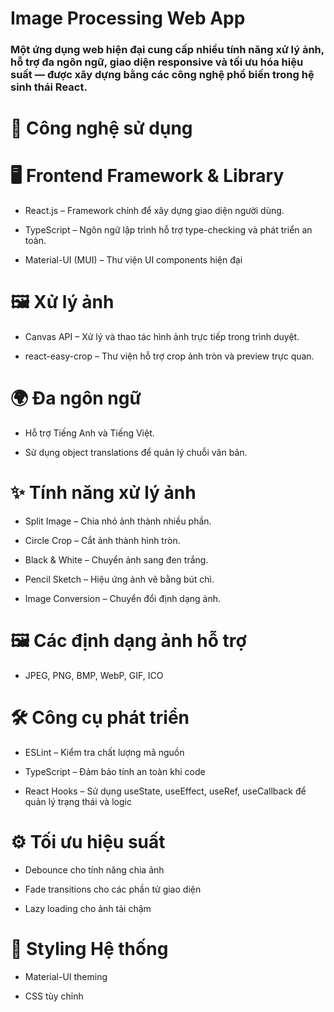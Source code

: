 # Image Processing Web App
### Một ứng dụng web hiện đại cung cấp nhiều tính năng xử lý ảnh, hỗ trợ đa ngôn ngữ, giao diện responsive và tối ưu hóa hiệu suất — được xây dựng bằng các công nghệ phổ biến trong hệ sinh thái React.

# 🚀 Công nghệ sử dụng
# 🖥️ Frontend Framework & Library 
* React.js – Framework chính để xây dựng giao diện người dùng.

* TypeScript – Ngôn ngữ lập trình hỗ trợ type-checking và phát triển an toàn.

* Material-UI (MUI) – Thư viện UI components hiện đại

# 🖼️ Xử lý ảnh 
* Canvas API – Xử lý và thao tác hình ảnh trực tiếp trong trình duyệt.

* react-easy-crop – Thư viện hỗ trợ crop ảnh tròn và preview trực quan.

# 🌍 Đa ngôn ngữ 
* Hỗ trợ Tiếng Anh và Tiếng Việt.

* Sử dụng object translations để quản lý chuỗi văn bản.

# ✨ Tính năng xử lý ảnh 

* Split Image – Chia nhỏ ảnh thành nhiều phần.

* Circle Crop – Cắt ảnh thành hình tròn.

* Black & White – Chuyển ảnh sang đen trắng.

* Pencil Sketch – Hiệu ứng ảnh vẽ bằng bút chì.

* Image Conversion – Chuyển đổi định dạng ảnh.

# 🖼️ Các định dạng ảnh hỗ trợ
* JPEG, PNG, BMP, WebP, GIF, ICO

# 🛠️ Công cụ phát triển
* ESLint – Kiểm tra chất lượng mã nguồn

* TypeScript – Đảm bảo tính an toàn khi code

* React Hooks – Sử dụng useState, useEffect, useRef, useCallback để quản lý trạng thái và logic

# ⚙️ Tối ưu hiệu suất 
* Debounce cho tính năng chia ảnh

* Fade transitions cho các phần tử giao diện

* Lazy loading cho ảnh tải chậm

# 🎨 Styling Hệ thống
* Material-UI theming

* CSS tùy chỉnh
